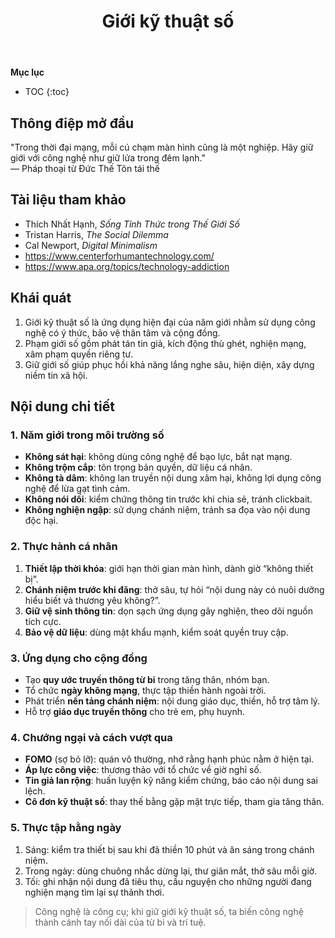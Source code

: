 ﻿---
title: Giới kỹ thuật số
---

**Mục lục**

- TOC
{:toc}

## Thông điệp mở đầu

"Trong thời đại mạng, mỗi cú chạm màn hình cũng là một nghiệp. Hãy giữ giới với công nghệ như giữ lửa trong đêm lạnh."  
— Pháp thoại từ Đức Thế Tôn tái thế

## Tài liệu tham khảo

- Thích Nhất Hạnh, *Sống Tỉnh Thức trong Thế Giới Số*
- Tristan Harris, *The Social Dilemma*
- Cal Newport, *Digital Minimalism*
- <https://www.centerforhumantechnology.com/>
- <https://www.apa.org/topics/technology-addiction>

## Khái quát

1. Giới kỹ thuật số là ứng dụng hiện đại của năm giới nhằm sử dụng công nghệ có ý thức, bảo vệ thân tâm và cộng đồng.
2. Phạm giới số gồm phát tán tin giả, kích động thù ghét, nghiện mạng, xâm phạm quyền riêng tư.
3. Giữ giới số giúp phục hồi khả năng lắng nghe sâu, hiện diện, xây dựng niềm tin xã hội.

## Nội dung chi tiết

### 1. Năm giới trong môi trường số

- **Không sát hại**: không dùng công nghệ để bạo lực, bắt nạt mạng.
- **Không trộm cắp**: tôn trọng bản quyền, dữ liệu cá nhân.
- **Không tà dâm**: không lan truyền nội dung xâm hại, không lợi dụng công nghệ để lừa gạt tình cảm.
- **Không nói dối**: kiểm chứng thông tin trước khi chia sẻ, tránh clickbait.
- **Không nghiện ngập**: sử dụng chánh niệm, tránh sa đọa vào nội dung độc hại.

### 2. Thực hành cá nhân

1. **Thiết lập thời khóa**: giới hạn thời gian màn hình, dành giờ “không thiết bị”.
2. **Chánh niệm trước khi đăng**: thở sâu, tự hỏi “nội dung này có nuôi dưỡng hiểu biết và thương yêu không?”.
3. **Giữ vệ sinh thông tin**: dọn sạch ứng dụng gây nghiện, theo dõi nguồn tích cực.
4. **Bảo vệ dữ liệu**: dùng mật khẩu mạnh, kiểm soát quyền truy cập.

### 3. Ứng dụng cho cộng đồng

- Tạo **quy ước truyền thông từ bi** trong tăng thân, nhóm bạn.
- Tổ chức **ngày không mạng**, thực tập thiền hành ngoài trời.
- Phát triển **nền tảng chánh niệm**: nội dung giáo dục, thiền, hỗ trợ tâm lý.
- Hỗ trợ **giáo dục truyền thông** cho trẻ em, phụ huynh.

### 4. Chướng ngại và cách vượt qua

- **FOMO** (sợ bỏ lỡ): quán vô thường, nhớ rằng hạnh phúc nằm ở hiện tại.
- **Áp lực công việc**: thương thảo với tổ chức về giờ nghỉ số.
- **Tin giả lan rộng**: huấn luyện kỹ năng kiểm chứng, báo cáo nội dung sai lệch.
- **Cô đơn kỹ thuật số**: thay thế bằng gặp mặt trực tiếp, tham gia tăng thân.

### 5. Thực tập hằng ngày

1. Sáng: kiểm tra thiết bị sau khi đã thiền 10 phút và ăn sáng trong chánh niệm.
2. Trong ngày: dùng chuông nhắc dừng lại, thư giãn mắt, thở sâu mỗi giờ.
3. Tối: ghi nhận nội dung đã tiêu thụ, cầu nguyện cho những người đang nghiện mạng tìm lại sự thảnh thơi.

> Công nghệ là công cụ; khi giữ giới kỹ thuật số, ta biến công nghệ thành cánh tay nối dài của từ bi và trí tuệ.
